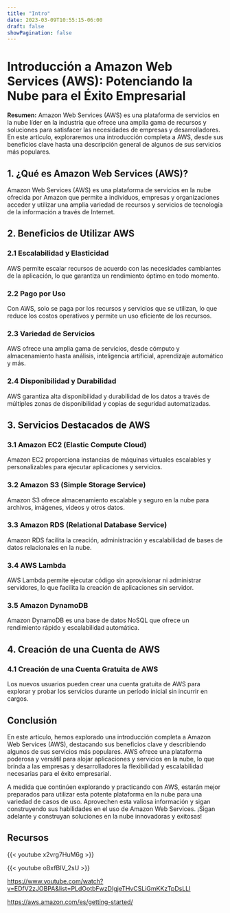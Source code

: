 ```yaml
---
title: "Intro"
date: 2023-03-09T10:55:15-06:00
draft: false
showPagination: false
---
```

# Introducción a Amazon Web Services (AWS): Potenciando la Nube para el Éxito Empresarial

**Resumen:** Amazon Web Services (AWS) es una plataforma de servicios en la nube líder en la industria que ofrece una amplia gama de recursos y soluciones para satisfacer las necesidades de empresas y desarrolladores. En este artículo, exploraremos una introducción completa a AWS, desde sus beneficios clave hasta una descripción general de algunos de sus servicios más populares.

## 1. ¿Qué es Amazon Web Services (AWS)?

Amazon Web Services (AWS) es una plataforma de servicios en la nube ofrecida por Amazon que permite a individuos, empresas y organizaciones acceder y utilizar una amplia variedad de recursos y servicios de tecnología de la información a través de Internet.

## 2. Beneficios de Utilizar AWS

### 2.1 Escalabilidad y Elasticidad

AWS permite escalar recursos de acuerdo con las necesidades cambiantes de la aplicación, lo que garantiza un rendimiento óptimo en todo momento.

### 2.2 Pago por Uso

Con AWS, solo se paga por los recursos y servicios que se utilizan, lo que reduce los costos operativos y permite un uso eficiente de los recursos.

### 2.3 Variedad de Servicios

AWS ofrece una amplia gama de servicios, desde cómputo y almacenamiento hasta análisis, inteligencia artificial, aprendizaje automático y más.

### 2.4 Disponibilidad y Durabilidad

AWS garantiza alta disponibilidad y durabilidad de los datos a través de múltiples zonas de disponibilidad y copias de seguridad automatizadas.

## 3. Servicios Destacados de AWS

### 3.1 Amazon EC2 (Elastic Compute Cloud)

Amazon EC2 proporciona instancias de máquinas virtuales escalables y personalizables para ejecutar aplicaciones y servicios.

### 3.2 Amazon S3 (Simple Storage Service)

Amazon S3 ofrece almacenamiento escalable y seguro en la nube para archivos, imágenes, videos y otros datos.

### 3.3 Amazon RDS (Relational Database Service)

Amazon RDS facilita la creación, administración y escalabilidad de bases de datos relacionales en la nube.

### 3.4 AWS Lambda

AWS Lambda permite ejecutar código sin aprovisionar ni administrar servidores, lo que facilita la creación de aplicaciones sin servidor.

### 3.5 Amazon DynamoDB

Amazon DynamoDB es una base de datos NoSQL que ofrece un rendimiento rápido y escalabilidad automática.

## 4. Creación de una Cuenta de AWS

### 4.1 Creación de una Cuenta Gratuita de AWS

Los nuevos usuarios pueden crear una cuenta gratuita de AWS para explorar y probar los servicios durante un período inicial sin incurrir en cargos.

## Conclusión

En este artículo, hemos explorado una introducción completa a Amazon Web Services (AWS), destacando sus beneficios clave y describiendo algunos de sus servicios más populares. AWS ofrece una plataforma poderosa y versátil para alojar aplicaciones y servicios en la nube, lo que brinda a las empresas y desarrolladores la flexibilidad y escalabilidad necesarias para el éxito empresarial.

A medida que continúen explorando y practicando con AWS, estarán mejor preparados para utilizar esta potente plataforma en la nube para una variedad de casos de uso. Aprovechen esta valiosa información y sigan construyendo sus habilidades en el uso de Amazon Web Services. ¡Sigan adelante y construyan soluciones en la nube innovadoras y exitosas!

## Recursos

{{< youtube x2vrg7HuM6g >}}

{{< youtube oBxfBlV_2sU >}}

https://www.youtube.com/watch?v=EDfV2zJOBPA&list=PLdOotbFwzDIgjeTHvCSLiGmKKzTpDsLLI

https://aws.amazon.com/es/getting-started/